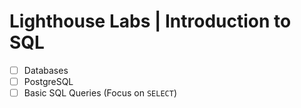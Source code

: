 # Lighthouse Labs | Introduction to SQL

* [ ] Databases
* [ ] PostgreSQL
* [ ] Basic SQL Queries (Focus on `SELECT`)
